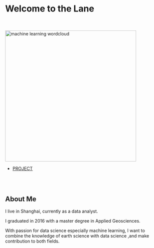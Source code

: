 # Welcome to the Lane
<br/><br/>
<img src="https://raw.githubusercontent.com/casey0808/datacamp_projects/master/The%20Hottest%20Topics%20in%20Machine%20Learning/output_9_0.png" alt="machine learning wordcloud" width="420"/>

- [PROJECT](project.md)




<br/><br/>
## About Me
I live in Shanghai, currently as a data analyst.

I graduated in 2016 with a master degree in Applied Geosciences.

With passion for data science especially machine learning, I want to combine the knowledge of earth science with data science ,and make contribution to both fields.
